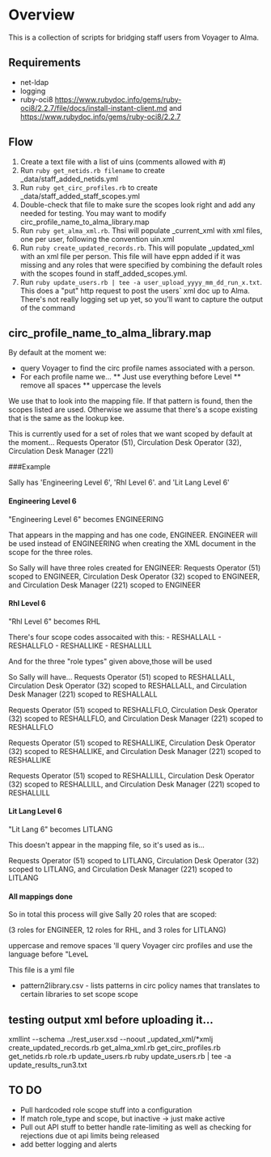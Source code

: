 # Overview

This is a collection of scripts for bridging staff users from Voyager to Alma.

## Requirements
  * net-ldap
  * logging
  * ruby-oci8 https://www.rubydoc.info/gems/ruby-oci8/2.2.7/file/docs/install-instant-client.md and https://www.rubydoc.info/gems/ruby-oci8/2.2.7

## Flow

  1. Create a text file with a list of uins (comments allowed with #)
  1. Run `ruby get_netids.rb filename` to create \_data/staff\_added\_netids.yml
  1. Run `ruby get_circ_profiles.rb` to create \_data/staff\_added\_staff\_scopes.yml
  1. Double-check that file to make sure the scopes look right and add any needed for testing. You may want to modify circ\_profile\_name\_to\_alma\_library.map
  1. Run `ruby get_alma_xml.rb`. Thsi will populate \_current\_xml with xml files, one per user, following the convention uin.xml
  1. Run `ruby create_updated_records.rb`. This will populate _updated_xml with an xml file per person. This file will have eppn added if it was missing and any roles that were specified by combining the default roles with the scopes found in staff\_added\_scopes.yml.
  1. Run `ruby update_users.rb | tee -a user_upload_yyyy_mm_dd_run_x.txt`. This does a "put" http request to post the users` xml doc up to Alma. There's not really logging set up yet, so you'll want to capture the output of the command
  
## circ\_profile\_name\_to\_alma\_library.map

By default at the moment we:
   * query Voyager to find the circ profile names associated with a person.
   * For each profile name we...
   ** Just use everything before Level
   ** remove all spaces
   ** uppercase the levels
   
We use that to look into the mapping file. If that pattern is found, then the scopes listed are used. Otherwise we assume that there's a scope existing that is the same as the lookup kee.

This is currently used for a set of roles that we want scoped by default at the moment...
Requests Operator (51), Circulation Desk Operator (32), Circulation Desk Manager (221)


###Example 

Sally has 'Engineering Level 6', 'Rhl Level 6'.  and 'Lit Lang Level 6'

#### Engineering Level 6
"Engineering Level 6" becomes ENGINEERING

That appears in the mapping and has one code, ENGINEER. ENGINEER will be used instead of ENGINEERING when creating the XML document in the scope for the three roles.

So Sally will have three roles created for ENGINEER: Requests Operator (51) scoped to ENGINEER,  Circulation Desk Operator (32) scoped to ENGINEER, and Circulation Desk Manager (221) scoped to ENGINEER

#### Rhl Level 6

"Rhl Level 6" becomes RHL

There's four scope codes assocaited with this: 
    - RESHALLALL
    - RESHALLFLO
    - RESHALLIKE
    - RESHALLILL

And for the three "role types" given above,those will be used

So Sally will have...
Requests Operator (51) scoped to RESHALLALL,  Circulation Desk Operator (32) scoped to RESHALLALL, and Circulation Desk Manager (221) scoped to RESHALLALL

Requests Operator (51) scoped to RESHALLFLO,  Circulation Desk Operator (32) scoped to RESHALLFLO, and Circulation Desk Manager (221) scoped to RESHALLFLO

Requests Operator (51) scoped to RESHALLIKE,  Circulation Desk Operator (32) scoped to RESHALLIKE, and Circulation Desk Manager (221) scoped to RESHALLIKE

Requests Operator (51) scoped to RESHALLILL,  Circulation Desk Operator (32) scoped to RESHALLILL, and Circulation Desk Manager (221) scoped to RESHALLILL


#### Lit Lang Level 6

"Lit Lang 6" becomes LITLANG

This doesn't appear in the mapping file, so it's used as is...

Requests Operator (51) scoped to LITLANG,  Circulation Desk Operator (32) scoped to LITLANG, and Circulation Desk Manager (221) scoped to LITLANG



#### All mappings done


So in total this process will give Sally 20 roles that are scoped:

(3 roles for ENGINEER, 12 roles for RHL, and 3 roles for LITLANG)



   
   
   
   uppercase and remove spaces 'll query Voyager circ profiles and use the language before "LeveL

This file is a yml file 

  
  * pattern2library.csv - lists patterns in circ policy names that translates to certain libraries to set scope scope 


## testing output xml before uploading it...



xmllint --schema ../rest_user.xsd --noout _updated_xml/*xmlj
create_updated_records.rb
get_alma_xml.rb
get_circ_profiles.rb
get_netids.rb
role.rb
update_users.rb
ruby update_users.rb | tee -a update_results_run3.txt


## TO DO

* Pull hardcoded role scope stuff into a configuration 
* If match role_type and scope, but inactive -> just make active
* Pull out API stuff to better handle rate-limiting as well as checking for rejections due ot api limits being released
* add better logging and alerts

